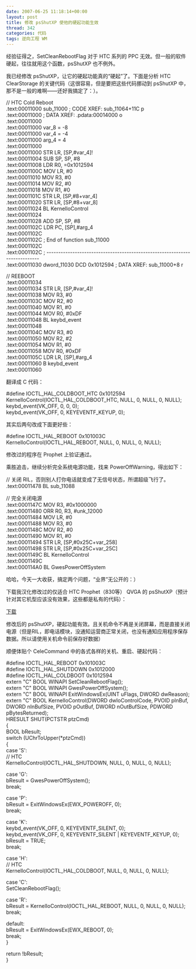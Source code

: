 ```yaml
---
date: 2007-06-25 11:18:14+00:00
layout: post
title: 修改 psShutXP 使他的硬起功能生效
thread: 342
categories: 代码
tags: 逆向工程 WM
---
```


经验征得之，SetCleanRebootFlag 对于 HTC 系列的 PPC 无效。但一般的软件硬起，往往就用这个函数，psShutXP 也不例外。  
  
我已经修改 psShutXP，让它的硬起功能真的“硬起”了。下面是分析 HTC ClearStorage 的关键代码（这很容易，但是要把这些代码挪动到 psShutXP 中，那不是一般的难啊——还好我搞定了：）。<!-- more -->  
  
  
// HTC Cold Reboot  
.text:00011000 sub_11000                               ; CODE XREF: sub_11064+11C p  
.text:00011000                                         ; DATA XREF: .pdata:00014000 o  
.text:00011000  
.text:00011000 var_8           = -8  
.text:00011000 var_4           = -4  
.text:00011000 arg_4           =  4  
.text:00011000  
.text:00011000                 STR     LR, [SP,#var_4]!  
.text:00011004                 SUB     SP, SP, #8  
.text:00011008                 LDR     R0, =0x1012594  
.text:0001100C                 MOV     LR, #0  
.text:00011010                 MOV     R3, #0  
.text:00011014                 MOV     R2, #0  
.text:00011018                 MOV     R1, #0  
.text:0001101C                 STR     LR, [SP,#8+var_4]  
.text:00011020                 STR     LR, [SP,#8+var_8]  
.text:00011024                 BL      KernelIoControl  
.text:00011024  
.text:00011028                 ADD     SP, SP, #8  
.text:0001102C                 LDR     PC, [SP],#arg_4  
.text:0001102C  
.text:0001102C ; End of function sub_11000  
.text:0001102C  
.text:0001102C ; ---------------------------------------------------------------------------  
.text:00011030 dword_11030     DCD 0x1012594           ; DATA XREF: sub_11000+8 r  
  
  
  
// REEBOOT  
.text:00011034  
.text:00011034                 STR     LR, [SP,#var_4]!  
.text:00011038                 MOV     R3, #0  
.text:0001103C                 MOV     R2, #0  
.text:00011040                 MOV     R1, #0  
.text:00011044                 MOV     R0, #0xDF  
.text:00011048                 BL      keybd_event  
.text:00011048  
.text:0001104C                 MOV     R3, #0  
.text:00011050                 MOV     R2, #2  
.text:00011054                 MOV     R1, #0  
.text:00011058                 MOV     R0, #0xDF  
.text:0001105C                 LDR     LR, [SP],#arg_4  
.text:00011060                 B       keybd_event  
.text:00011060  
  
  
翻译成 C 代码：  
  
  
#define IOCTL_HAL_COLDBOOT_HTC 0x1012594   
KernelIoControl(IOCTL_HAL_COLDBOOT_HTC, NULL, 0, NULL, 0, NULL);  
keybd_event(VK_OFF, 0, 0, 0);  
keybd_event(VK_OFF, 0, KEYEVENTF_KEYUP, 0);  
  
  
其实后两句改成下面更好些：  
  
#define IOCTL_HAL_REBOOT 0x101003C  
KernelIoControl(IOCTL_HAL_REBOOT, NULL, 0, NULL, 0, NULL);  
  
  
修改过的程序在 Prophet 上验证通过。  
  
乘胜追击，继续分析完全系统电源功能，找来 PowerOffWarning，得出如下：  
  
  
// 关闭 RIL，否则别人打你电话就变成了无信号状态，所谓超级飞行了。  
.text:00011478                 BL      sub_11088   
  
// 完全关闭电源  
.text:0001147C                 MOV     R3, #0x1000000  
.text:00011480                 ORR     R0, R3, #unk_12000  
.text:00011484                 MOV     LR, #0  
.text:00011488                 MOV     R3, #0  
.text:0001148C                 MOV     R2, #0  
.text:00011490                 MOV     R1, #0  
.text:00011494                 STR     LR, [SP,#0x25C+var_258]  
.text:00011498                 STR     LR, [SP,#0x25C+var_25C]  
.text:0001149C                 BL      KernelIoControl  
.text:0001149C  
.text:000114A0                 BL      GwesPowerOffSystem  
  
  
哈哈，今天一大收获，搞定两个问题，“业界”无公开的：）  
  
下载我汉化修改过的仅适合 HTC Prophet（830等） QVGA 的 psShutXP（预计针对其它机型应该没有效果，这些都是私有的代码）：  
  
[下载](/assets/PSShutXP.rar)  
  
修改后的 psShutXP，硬起功能有效。且关机命令不再是关闭屏幕，而是直接关闭电源（但是RIL，即电话模块，没通知运营商正常关闭，也没有通知应用程序保存数据。所以请使用关机命令前保存好数据）  
  
  
顺便体贴个 CeleCommand 中的各式各样的关机、重启、硬起代码：  
  
  
  
#define IOCTL_HAL_REBOOT 0x101003C  
#define IOCTL_HAL_SHUTDOWN 0x1012000  
#define IOCTL_HAL_COLDBOOT 0x1012594  
extern "C" BOOL WINAPI SetCleanRebootFlag();  
extern "C" BOOL WINAPI GwesPowerOffSystem();  
extern "C" BOOL WINAPI ExitWindowsEx(UINT uFlags, DWORD dwReason);  
extern "C" BOOL KernelIoControl(DWORD dwIoControlCode, PVOID pInBuf, DWORD nInBufSize, PVOID pOutBuf, DWORD nOutBufSize, PDWORD pBytesReturned);  
HRESULT SHUT(PCTSTR ptzCmd)  
{  
 BOOL bResult;  
 switch (UChrToUpper(*ptzCmd))  
 {  
 case 'S':  
   // HTC  
   KernelIoControl(IOCTL_HAL_SHUTDOWN, NULL, 0, NULL, 0, NULL);  
  
 case 'G':  
   bResult = GwesPowerOffSystem();  
   break;  
  
 case 'P':  
   bResult = ExitWindowsEx(EWX_POWEROFF, 0);  
   break;  
  
 case 'K':  
   keybd_event(VK_OFF, 0, KEYEVENTF_SILENT, 0);  
   keybd_event(VK_OFF, 0, KEYEVENTF_SILENT | KEYEVENTF_KEYUP, 0);  
   bResult = TRUE;  
   break;  
  
 case 'H':  
   // HTC  
   KernelIoControl(IOCTL_HAL_COLDBOOT, NULL, 0, NULL, 0, NULL);  
  
 case 'C':  
   SetCleanRebootFlag();  
  
 case 'R':  
   bResult = KernelIoControl(IOCTL_HAL_REBOOT, NULL, 0, NULL, 0, NULL);  
   break;  
  
 default:  
   bResult = ExitWindowsEx(EWX_REBOOT, 0);  
   break;  
 }  
  
 return !bResult;  
}  
  
  

